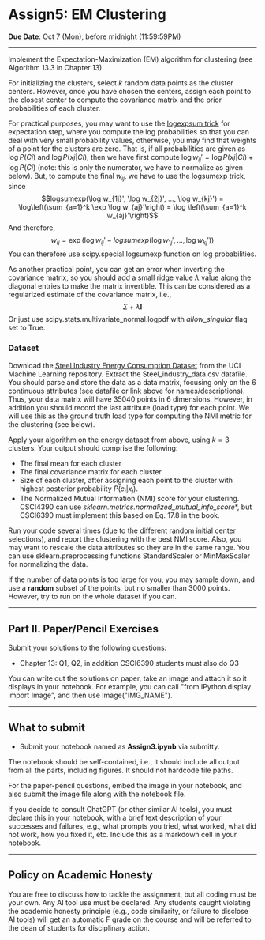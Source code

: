 <!--
.. title: CSCI4390-6390 Assign3
.. slug: dm_assign3
.. date: 2021-09-29 12:00:01 UTC-04:00
.. tags:
.. category:
.. link:
.. description:
.. has_math: True
.. type: text
-->

# Assign5: EM Clustering

**Due Date**: Oct 7 (Mon), before midnight (11:59:59PM)

---

Implement the Expectation-Maximization (EM) algorithm for clustering
(see Algorithm 13.3 in Chapter 13).

For initializing the clusters, select $k$ random data points as the cluster
centers. However, once you have chosen the centers, assign each point to the
closest center to compute the covariance matrix and the prior probabilities
of each cluster.

For practical purposes, you may want to use the [logexpsum
trick](https://blog.feedly.com/tricks-of-the-trade-logsumexp/) for
expectation step, where you compute the log probabilities so that you can
deal with very small probability values, otherwise, you may find that
weights of a point for the clusters are zero. That is, if all probabilities
are given as $\log P(Ci)$ and $\log P(xj | Ci)$,
then we have
first compute $\log w_{ij}' = \log P(xj | Ci) + \log P(Ci)$ (note: this is
only the numerator, we have to normalize as given below). But, to compute
the final $w_{ij}$, we have to use the logsumexp trick, since
$$logsumexp(\log w_{1j}', \log w_{2j}', ..., \log w_{kj}') = \log\left(\sum_{a=1}^k
        \exp \log w_{aj}'\right) = \log \left(\sum_{a=1}^k w_{aj}'\right)$$
And therefore,
$$w_{ij} = \exp\Big( \log w_{ij}' - logsumexp(\log w_{1j}', ..., \log w_{kj}') \Big)$$
You can therefore use scipy.special.logsumexp function on log probabilities.

As another practical point, you can get an error when inverting the covariance
matrix, so you should add a small ridge value $\lambda$ value along the
diagonal entries to make the matrix invertible. This can be considered
as a regularized estimate of the covariance matrix, i.e., $$\Sigma +
\lambda \mathbf{I}$$
Or just use scipy.stats.multivariate_normal.logpdf with *allow_singular* flag set to True.


### Dataset

Download the [Steel Industry Energy Consumption
Dataset](https://archive.ics.uci.edu/dataset/851/steel+industry+energy+consumption) from the UCI
Machine Learning repository. Extract the Steel_industry_data.csv datafile. You should parse and
store the data as a data matrix, focusing only on the 6 continuous
attributes (see datafile or link above for names/descriptions). Thus, your data matrix
will have 35040 points in 6 dimensions. However, in addition you should
record the last attribute (load type) for each point. We will use this as
the ground truth load type for
computing the NMI metric for the clustering (see below).


Apply your algorithm on the energy dataset from above, using $k=3$ clusters.
Your output should comprise the following:

* The final mean for each cluster
* The final covariance matrix for each cluster
* Size of each cluster, after assigning  each point to the cluster with highest posterior probability $P(c_i | x_j)$.
* The Normalized Mutual Information (NMI) score for your clustering.
    CSCI4390 can use *sklearn.metrics.normalized_mutual_info_score**, but
    CSCI6390 must implement this based on Eq. 17.8 in the book.

Run your code several times (due to the different random initial center
selections),  and report the clustering with the best NMI score. Also, you
may want to rescale the data attributes so they are in the same range. You
can use sklearn.preprocessing functions StandardScaler or MinMaxScaler for
normalizing the data.

If the number of data points is too large for you, you may sample down, and
use a **random** subset of the points, but no smaller than 3000 points.
However, try to run on the whole dataset if you can.

---
## Part II. Paper/Pencil Exercises

Submit your solutions to the following questions:

* Chapter 13: Q1, Q2, in addition CSCI6390 students must also do Q3

You can write out the solutions on paper, take an image and attach it so it
displays in your notebook. For example, you can call "from IPython.display import Image", and then use
Image("IMG_NAME").


---

## What to submit

* Submit your notebook named as **Assign3.ipynb** via submitty.

The notebook
should be self-contained, i.e., it should include all output from all the
parts, including figures. It should not hardcode file paths.

For the paper-pencil questions, embed the image in your notebook, and also
submit the image file along with the notebook file.

If you decide to consult ChatGPT (or other similar AI tools), you must
declare this in your notebook, with a brief text description of your
successes and failures, e.g., what prompts you tried, what worked, what did
not work, how you fixed it, etc. Include this as a markdown cell in your
notebook.


---

## Policy on Academic Honesty

You are free to discuss how to tackle the assignment, but all coding must be
your own. Any AI tool use must be declared. Any students caught violating
the academic honesty principle (e.g., code similarity, or failure to
disclose AI tools) will get an automatic F grade on the course and will be
referred to the dean of students for disciplinary action.
